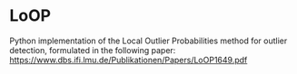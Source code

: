 # LoOP
Python implementation of the Local Outlier Probabilities method for outlier detection,
formulated in the following paper: https://www.dbs.ifi.lmu.de/Publikationen/Papers/LoOP1649.pdf
